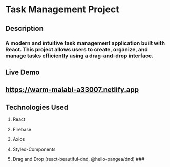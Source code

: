 # Task Management Project #
## Description ##
### A modern and intuitive task management application built with React. This project allows users to create, organize, and manage tasks efficiently using a drag-and-drop interface. ###
## Live Demo ##
## https://warm-malabi-a33007.netlify.app ##
## Technologies Used ##
1. React

2. Firebase

3. Axios

4. Styled-Components

5. Drag and Drop (react-beautiful-dnd, @hello-pangea/dnd) ###
